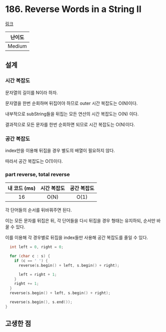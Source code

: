 # 186. Reverse Words in a String II

[링크](https://leetcode.com/problems/reverse-words-in-a-string-ii/)

| 난이도 |
| :----: |
| Medium |

## 설계

### 시간 복잡도

문자열의 길이를 N이라 하자.

문자열을 한번 순회하며 뒤집어야 하므로 outer 시간 복잡도는 O(N)이다.

내부적으로 subString들을 뒤집는 모든 연산의 시간 복잡도는 O(N) 이다.

결과적으로 모든 문자를 한번 순회하면 되므로 시간 복잡도는 O(N)이다.

### 공간 복잡도

index만을 이용해 뒤집을 경우 별도의 배열이 필요하지 않다.

따라서 공간 복잡도는 O(1)이다.

### part reverse, total reverse

| 내 코드 (ms) | 시간 복잡도 | 공간 복잡도 |
| :----------: | :---------: | :---------: |
|      16      |    O(N)     |    O(1)     |

각 단어들의 순서를 뒤바꿔주면 된다.

이는 모든 문자를 뒤집은 뒤, 각 단어들을 다시 뒤집을 경우 형태는 유지하되, 순서만 바꿀 수 있다.

이를 이용해 각 경우별로 뒤집을 index들만 사용해 공간 복잡도를 줄일 수 있다.

```cpp
  int left = 0, right = 0;

  for (char c : s) {
    if (c == ' ') {
      reverse(s.begin() + left, s.begin() + right);

      left = right + 1;
    }
    right += 1;
  }
  reverse(s.begin() + left, s.begin() + right);

  reverse(s.begin(), s.end());
}
```

## 고생한 점
